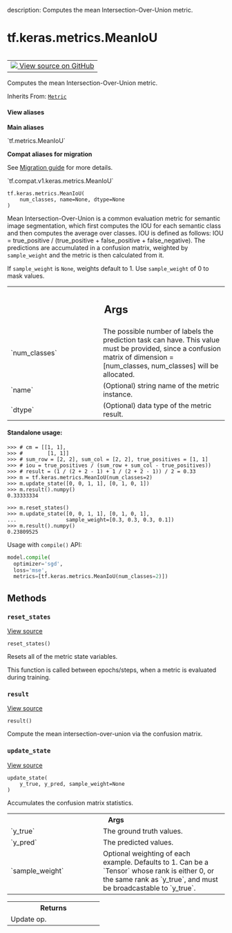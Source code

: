 description: Computes the mean Intersection-Over-Union metric.

<div itemscope itemtype="http://developers.google.com/ReferenceObject">
<meta itemprop="name" content="tf.keras.metrics.MeanIoU" />
<meta itemprop="path" content="Stable" />
<meta itemprop="property" content="__init__"/>
<meta itemprop="property" content="__new__"/>
<meta itemprop="property" content="reset_states"/>
<meta itemprop="property" content="result"/>
<meta itemprop="property" content="update_state"/>
</div>

# tf.keras.metrics.MeanIoU

<!-- Insert buttons and diff -->

<table class="tfo-notebook-buttons tfo-api nocontent" align="left">
<td>
  <a target="_blank" href="https://github.com/tensorflow/tensorflow/blob/r2.4/tensorflow/python/keras/metrics.py#L2722-L2850">
    <img src="https://www.tensorflow.org/images/GitHub-Mark-32px.png" />
    View source on GitHub
  </a>
</td>
</table>



Computes the mean Intersection-Over-Union metric.

Inherits From: [`Metric`](../../../tf/keras/metrics/Metric.md)

<section class="expandable">
  <h4 class="showalways">View aliases</h4>
  <p>
<b>Main aliases</b>
<p>`tf.metrics.MeanIoU`</p>

<b>Compat aliases for migration</b>
<p>See
<a href="https://www.tensorflow.org/guide/migrate">Migration guide</a> for
more details.</p>
<p>`tf.compat.v1.keras.metrics.MeanIoU`</p>
</p>
</section>

<pre class="devsite-click-to-copy prettyprint lang-py tfo-signature-link">
<code>tf.keras.metrics.MeanIoU(
    num_classes, name=None, dtype=None
)
</code></pre>



<!-- Placeholder for "Used in" -->

Mean Intersection-Over-Union is a common evaluation metric for semantic image
segmentation, which first computes the IOU for each semantic class and then
computes the average over classes. IOU is defined as follows:
  IOU = true_positive / (true_positive + false_positive + false_negative).
The predictions are accumulated in a confusion matrix, weighted by
`sample_weight` and the metric is then calculated from it.

If `sample_weight` is `None`, weights default to 1.
Use `sample_weight` of 0 to mask values.

<!-- Tabular view -->
 <table class="responsive fixed orange">
<colgroup><col width="214px"><col></colgroup>
<tr><th colspan="2"><h2 class="add-link">Args</h2></th></tr>

<tr>
<td>
`num_classes`
</td>
<td>
The possible number of labels the prediction task can have.
This value must be provided, since a confusion matrix of dimension =
[num_classes, num_classes] will be allocated.
</td>
</tr><tr>
<td>
`name`
</td>
<td>
(Optional) string name of the metric instance.
</td>
</tr><tr>
<td>
`dtype`
</td>
<td>
(Optional) data type of the metric result.
</td>
</tr>
</table>



#### Standalone usage:



```
>>> # cm = [[1, 1],
>>> #        [1, 1]]
>>> # sum_row = [2, 2], sum_col = [2, 2], true_positives = [1, 1]
>>> # iou = true_positives / (sum_row + sum_col - true_positives))
>>> # result = (1 / (2 + 2 - 1) + 1 / (2 + 2 - 1)) / 2 = 0.33
>>> m = tf.keras.metrics.MeanIoU(num_classes=2)
>>> m.update_state([0, 0, 1, 1], [0, 1, 0, 1])
>>> m.result().numpy()
0.33333334
```

```
>>> m.reset_states()
>>> m.update_state([0, 0, 1, 1], [0, 1, 0, 1],
...                sample_weight=[0.3, 0.3, 0.3, 0.1])
>>> m.result().numpy()
0.23809525
```

Usage with `compile()` API:

```python
model.compile(
  optimizer='sgd',
  loss='mse',
  metrics=[tf.keras.metrics.MeanIoU(num_classes=2)])
```

## Methods

<h3 id="reset_states"><code>reset_states</code></h3>

<a target="_blank" href="https://github.com/tensorflow/tensorflow/blob/r2.4/tensorflow/python/keras/metrics.py#L2844-L2845">View source</a>

<pre class="devsite-click-to-copy prettyprint lang-py tfo-signature-link">
<code>reset_states()
</code></pre>

Resets all of the metric state variables.

This function is called between epochs/steps,
when a metric is evaluated during training.

<h3 id="result"><code>result</code></h3>

<a target="_blank" href="https://github.com/tensorflow/tensorflow/blob/r2.4/tensorflow/python/keras/metrics.py#L2820-L2842">View source</a>

<pre class="devsite-click-to-copy prettyprint lang-py tfo-signature-link">
<code>result()
</code></pre>

Compute the mean intersection-over-union via the confusion matrix.


<h3 id="update_state"><code>update_state</code></h3>

<a target="_blank" href="https://github.com/tensorflow/tensorflow/blob/r2.4/tensorflow/python/keras/metrics.py#L2782-L2818">View source</a>

<pre class="devsite-click-to-copy prettyprint lang-py tfo-signature-link">
<code>update_state(
    y_true, y_pred, sample_weight=None
)
</code></pre>

Accumulates the confusion matrix statistics.


<!-- Tabular view -->
 <table class="responsive fixed orange">
<colgroup><col width="214px"><col></colgroup>
<tr><th colspan="2">Args</th></tr>

<tr>
<td>
`y_true`
</td>
<td>
The ground truth values.
</td>
</tr><tr>
<td>
`y_pred`
</td>
<td>
The predicted values.
</td>
</tr><tr>
<td>
`sample_weight`
</td>
<td>
Optional weighting of each example. Defaults to 1. Can be a
`Tensor` whose rank is either 0, or the same rank as `y_true`, and must
be broadcastable to `y_true`.
</td>
</tr>
</table>



<!-- Tabular view -->
 <table class="responsive fixed orange">
<colgroup><col width="214px"><col></colgroup>
<tr><th colspan="2">Returns</th></tr>
<tr class="alt">
<td colspan="2">
Update op.
</td>
</tr>

</table>





